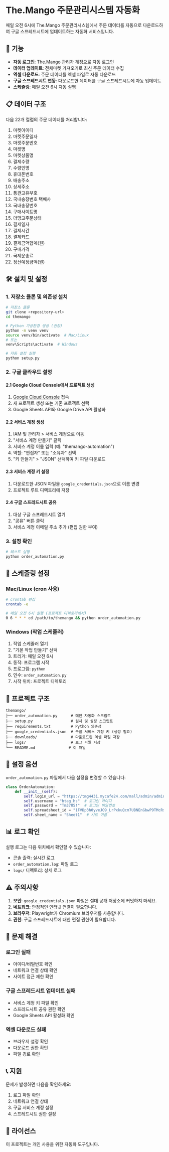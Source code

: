# The.Mango 주문관리시스템 자동화

매일 오전 6시에 The.Mango 주문관리시스템에서 주문 데이터를 자동으로 다운로드하여 구글 스프레드시트에 업데이트하는 자동화 서비스입니다.

## 🚀 기능

- **자동 로그인**: The.Mango 관리자 계정으로 자동 로그인
- **데이터 업데이트**: 전체마켓 가져오기로 최신 주문 데이터 수집
- **엑셀 다운로드**: 주문 데이터를 엑셀 파일로 자동 다운로드
- **구글 스프레드시트 연동**: 다운로드한 데이터를 구글 스프레드시트에 자동 업데이트
- **스케줄링**: 매일 오전 6시 자동 실행

## 📋 데이터 구조

다음 22개 컬럼의 주문 데이터를 처리합니다:

1. 마켓아이디
2. 마켓주문일자
3. 마켓주문번호
4. 마켓명
5. 마켓상품명
6. 결제수량
7. 수령인명
8. 휴대폰번호
9. 배송주소
10. 상세주소
11. 통관고유부호
12. 국내송장번호 택배사
13. 국내송장번호
14. 구매사이트명
15. 더망고주문상태
16. 결제일자
17. 결제시간
18. 결제카드
19. 결제금액합계(원)
20. 구매가격
21. 국제운송료
22. 정산예정금액(원)

## 🛠️ 설치 및 설정

### 1. 저장소 클론 및 의존성 설치

```bash
# 저장소 클론
git clone <repository-url>
cd themango

# Python 가상환경 생성 (권장)
python -m venv venv
source venv/bin/activate  # Mac/Linux
# 또는
venv\Scripts\activate  # Windows

# 자동 설정 실행
python setup.py
```

### 2. 구글 클라우드 설정

#### 2.1 Google Cloud Console에서 프로젝트 생성
1. [Google Cloud Console](https://console.cloud.google.com/) 접속
2. 새 프로젝트 생성 또는 기존 프로젝트 선택
3. Google Sheets API와 Google Drive API 활성화

#### 2.2 서비스 계정 생성
1. IAM 및 관리자 > 서비스 계정으로 이동
2. "서비스 계정 만들기" 클릭
3. 서비스 계정 이름 입력 (예: "themango-automation")
4. 역할: "편집자" 또는 "소유자" 선택
5. "키 만들기" > "JSON" 선택하여 키 파일 다운로드

#### 2.3 서비스 계정 키 설정
1. 다운로드한 JSON 파일을 `google_credentials.json`으로 이름 변경
2. 프로젝트 루트 디렉토리에 저장

#### 2.4 구글 스프레드시트 공유
1. 대상 구글 스프레드시트 열기
2. "공유" 버튼 클릭
3. 서비스 계정 이메일 주소 추가 (편집 권한 부여)

### 3. 설정 확인

```bash
# 테스트 실행
python order_automation.py
```

## 📅 스케줄링 설정

### Mac/Linux (cron 사용)

```bash
# crontab 편집
crontab -e

# 매일 오전 6시 실행 (프로젝트 디렉토리에서)
0 6 * * * cd /path/to/themango && python order_automation.py
```

### Windows (작업 스케줄러)

1. 작업 스케줄러 열기
2. "기본 작업 만들기" 선택
3. 트리거: 매일 오전 6시
4. 동작: 프로그램 시작
5. 프로그램: `python`
6. 인수: `order_automation.py`
7. 시작 위치: 프로젝트 디렉토리

## 📁 프로젝트 구조

```
themango/
├── order_automation.py      # 메인 자동화 스크립트
├── setup.py                 # 설치 및 설정 스크립트
├── requirements.txt         # Python 의존성
├── google_credentials.json  # 구글 서비스 계정 키 (생성 필요)
├── downloads/               # 다운로드된 엑셀 파일 저장
├── logs/                    # 로그 파일 저장
└── README.md               # 이 파일
```

## 🔧 설정 옵션

`order_automation.py` 파일에서 다음 설정을 변경할 수 있습니다:

```python
class OrderAutomation:
    def __init__(self):
        self.login_url = "https://tmg4431.mycafe24.com/mall/admin/admin_login.php"
        self.username = "htag_hs"  # 로그인 아이디
        self.password = "Tm3705!"  # 로그인 비밀번호
        self.spreadsheet_id = "1FVDp3h0yveJO9_LrPxkuQcm7UBNEnGbwP9TMcRsoIFc"  # 구글 스프레드시트 ID
        self.sheet_name = "Sheet1"  # 시트 이름
```

## 📊 로그 확인

실행 로그는 다음 위치에서 확인할 수 있습니다:

- 콘솔 출력: 실시간 로그
- `order_automation.log`: 파일 로그
- `logs/` 디렉토리: 상세 로그

## ⚠️ 주의사항

1. **보안**: `google_credentials.json` 파일은 절대 공개 저장소에 커밋하지 마세요.
2. **네트워크**: 안정적인 인터넷 연결이 필요합니다.
3. **브라우저**: Playwright가 Chromium 브라우저를 사용합니다.
4. **권한**: 구글 스프레드시트에 대한 편집 권한이 필요합니다.

## 🐛 문제 해결

### 로그인 실패
- 아이디/비밀번호 확인
- 네트워크 연결 상태 확인
- 사이트 접근 제한 확인

### 구글 스프레드시트 업데이트 실패
- 서비스 계정 키 파일 확인
- 스프레드시트 공유 권한 확인
- Google Sheets API 활성화 확인

### 엑셀 다운로드 실패
- 브라우저 설정 확인
- 다운로드 권한 확인
- 파일 경로 확인

## 📞 지원

문제가 발생하면 다음을 확인하세요:

1. 로그 파일 확인
2. 네트워크 연결 상태
3. 구글 서비스 계정 설정
4. 스프레드시트 권한 설정

## 📝 라이선스

이 프로젝트는 개인 사용을 위한 자동화 도구입니다.
